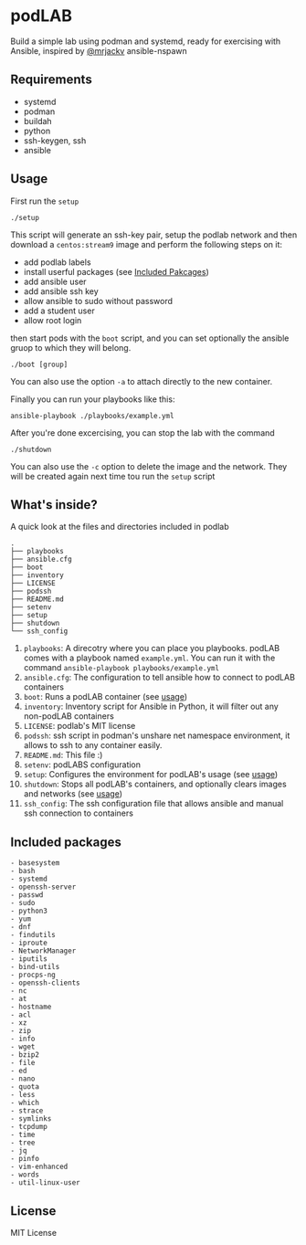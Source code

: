 # podLAB

Build a simple lab using podman and systemd, ready for exercising with Ansible, inspired by [@mrjackv](https://github.com/mrjackv) ansible-nspawn

## Requirements

- systemd
- podman
- buildah
- python
- ssh-keygen, ssh
- ansible

## Usage

First run the `setup`

```shell
./setup
```

This script will generate an ssh-key pair, setup the podlab network and then download a `centos:stream9` image and perform the following steps on it:

- add podlab labels
- install userful packages (see [Included Pakcages](#included-packages)) 
- add ansible user
- add ansible ssh key
- allow ansible to sudo without password
- add a student user
- allow root login

then start pods with the `boot` script, and you can set optionally the ansible gruop to which they will belong.

```shell
./boot [group]
```

You can also use the option `-a` to attach directly to the new container.

Finally you can run your playbooks like this:

```shell
ansible-playbook ./playbooks/example.yml
```

After you're done excercising, you can stop the lab with the command

```shell
./shutdown
```

You can also use the `-c` option to delete the image and the network. They will be created again next time tou run the `setup` script 

## What's inside?

A quick look at the files and directories included in podlab

```
.
├── playbooks
├── ansible.cfg
├── boot
├── inventory
├── LICENSE
├── podssh
├── README.md
├── setenv
├── setup
├── shutdown
└── ssh_config
```

1. `playbooks`: A direcotry where you can place you playbooks. podLAB comes with a playbook named `example.yml`. You can run it with the command `ansible-playbook playbooks/example.yml`
2. `ansible.cfg`: The configuration to tell ansible how to connect to podLAB containers
3. `boot`: Runs a podLAB container (see [usage](#usage))
4. `inventory`: Inventory script for Ansible in Python, it will filter out any non-podLAB containers
5. `LICENSE`: podlab's MIT license
6. `podssh`: ssh script in podman's unshare net namespace environment, it allows to ssh to any container easily.
7. `README.md`: This file :)
8. `setenv`: podLABS configuration
9. `setup`: Configures the environment for podLAB's usage (see [usage](#usage))
10. `shutdown`: Stops all podLAB's containers, and optionally clears images and networks (see [usage](#usage))
11. `ssh_config`: The ssh configuration file that allows ansible and manual ssh connection to containers

## Included packages

```
- basesystem
- bash
- systemd
- openssh-server
- passwd
- sudo
- python3
- yum
- dnf
- findutils
- iproute
- NetworkManager
- iputils
- bind-utils
- procps-ng
- openssh-clients
- nc
- at
- hostname
- acl
- xz
- zip
- info
- wget
- bzip2
- file
- ed
- nano
- quota
- less
- which
- strace
- symlinks
- tcpdump
- time
- tree
- jq
- pinfo
- vim-enhanced
- words
- util-linux-user
```

## License

MIT License